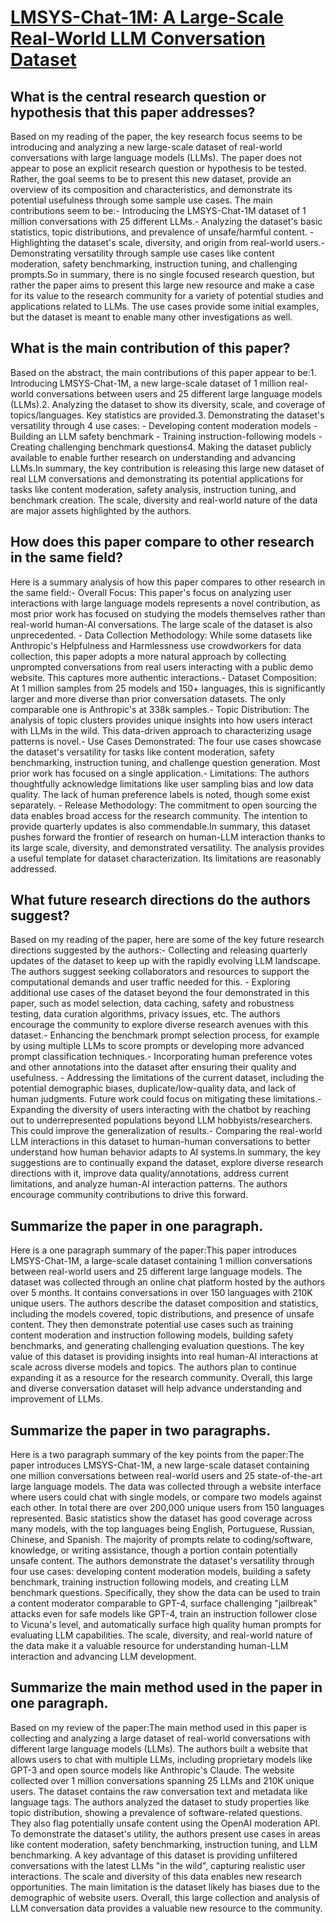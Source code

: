 # [LMSYS-Chat-1M: A Large-Scale Real-World LLM Conversation Dataset](https://arxiv.org/abs/2309.11998)

## What is the central research question or hypothesis that this paper addresses?

Based on my reading of the paper, the key research focus seems to be introducing and analyzing a new large-scale dataset of real-world conversations with large language models (LLMs). The paper does not appear to pose an explicit research question or hypothesis to be tested. Rather, the goal seems to be to present this new dataset, provide an overview of its composition and characteristics, and demonstrate its potential usefulness through some sample use cases. The main contributions seem to be:- Introducing the LMSYS-Chat-1M dataset of 1 million conversations with 25 different LLMs.- Analyzing the dataset's basic statistics, topic distributions, and prevalence of unsafe/harmful content. - Highlighting the dataset's scale, diversity, and origin from real-world users.- Demonstrating versatility through sample use cases like content moderation, safety benchmarking, instruction tuning, and challenging prompts.So in summary, there is no single focused research question, but rather the paper aims to present this large new resource and make a case for its value to the research community for a variety of potential studies and applications related to LLMs. The use cases provide some initial examples, but the dataset is meant to enable many other investigations as well.


## What is the main contribution of this paper?

Based on the abstract, the main contributions of this paper appear to be:1. Introducing LMSYS-Chat-1M, a new large-scale dataset of 1 million real-world conversations between users and 25 different large language models (LLMs).2. Analyzing the dataset to show its diversity, scale, and coverage of topics/languages. Key statistics are provided.3. Demonstrating the dataset's versatility through 4 use cases:     - Developing content moderation models    - Building an LLM safety benchmark     - Training instruction-following models    - Creating challenging benchmark questions4. Making the dataset publicly available to enable further research on understanding and advancing LLMs.In summary, the key contribution is releasing this large new dataset of real LLM conversations and demonstrating its potential applications for tasks like content moderation, safety analysis, instruction tuning, and benchmark creation. The scale, diversity and real-world nature of the data are major assets highlighted by the authors.


## How does this paper compare to other research in the same field?

Here is a summary analysis of how this paper compares to other research in the same field:- Overall Focus: This paper's focus on analyzing user interactions with large language models represents a novel contribution, as most prior work has focused on studying the models themselves rather than real-world human-AI conversations. The large scale of the dataset is also unprecedented. - Data Collection Methodology: While some datasets like Anthropic's Helpfulness and Harmlessness use crowdworkers for data collection, this paper adopts a more natural approach by collecting unprompted conversations from real users interacting with a public demo website. This captures more authentic interactions.- Dataset Composition: At 1 million samples from 25 models and 150+ languages, this is significantly larger and more diverse than prior conversation datasets. The only comparable one is Anthropic's at 338k samples.- Topic Distribution: The analysis of topic clusters provides unique insights into how users interact with LLMs in the wild. This data-driven approach to characterizing usage patterns is novel.- Use Cases Demonstrated: The four use cases showcase the dataset's versatility for tasks like content moderation, safety benchmarking, instruction tuning, and challenge question generation. Most prior work has focused on a single application.- Limitations: The authors thoughtfully acknowledge limitations like user sampling bias and low data quality. The lack of human preference labels is noted, though some exist separately. - Release Methodology: The commitment to open sourcing the data enables broad access for the research community. The intention to provide quarterly updates is also commendable.In summary, this dataset pushes forward the frontier of research on human-LLM interaction thanks to its large scale, diversity, and demonstrated versatility. The analysis provides a useful template for dataset characterization. Its limitations are reasonably addressed.


## What future research directions do the authors suggest?

Based on my reading of the paper, here are some of the key future research directions suggested by the authors:- Collecting and releasing quarterly updates of the dataset to keep up with the rapidly evolving LLM landscape. The authors suggest seeking collaborators and resources to support the computational demands and user traffic needed for this. - Exploring additional use cases of the dataset beyond the four demonstrated in this paper, such as model selection, data caching, safety and robustness testing, data curation algorithms, privacy issues, etc. The authors encourage the community to explore diverse research avenues with this dataset.- Enhancing the benchmark prompt selection process, for example by using multiple LLMs to score prompts or developing more advanced prompt classification techniques.- Incorporating human preference votes and other annotations into the dataset after ensuring their quality and usefulness. - Addressing the limitations of the current dataset, including the potential demographic biases, duplicate/low-quality data, and lack of human judgments. Future work could focus on mitigating these limitations.- Expanding the diversity of users interacting with the chatbot by reaching out to underrepresented populations beyond LLM hobbyists/researchers. This could improve the generalization of results.- Comparing the real-world LLM interactions in this dataset to human-human conversations to better understand how human behavior adapts to AI systems.In summary, the key suggestions are to continually expand the dataset, explore diverse research directions with it, improve data quality/annotations, address current limitations, and analyze human-AI interaction patterns. The authors encourage community contributions to drive this forward.


## Summarize the paper in one paragraph.

Here is a one paragraph summary of the paper:This paper introduces LMSYS-Chat-1M, a large-scale dataset containing 1 million conversations between real-world users and 25 different large language models. The dataset was collected through an online chat platform hosted by the authors over 5 months. It contains conversations in over 150 languages with 210K unique users. The authors describe the dataset composition and statistics, including the models covered, topic distributions, and presence of unsafe content. They then demonstrate potential use cases such as training content moderation and instruction following models, building safety benchmarks, and generating challenging evaluation questions. The key value of this dataset is providing insights into real human-AI interactions at scale across diverse models and topics. The authors plan to continue expanding it as a resource for the research community. Overall, this large and diverse conversation dataset will help advance understanding and improvement of LLMs.


## Summarize the paper in two paragraphs.

Here is a two paragraph summary of the key points from the paper:The paper introduces LMSYS-Chat-1M, a new large-scale dataset containing one million conversations between real-world users and 25 state-of-the-art large language models. The data was collected through a website interface where users could chat with single models, or compare two models against each other. In total there are over 200,000 unique users from 150 languages represented. Basic statistics show the dataset has good coverage across many models, with the top languages being English, Portuguese, Russian, Chinese, and Spanish. The majority of prompts relate to coding/software, knowledge, or writing assistance, though a portion contain potentially unsafe content. The authors demonstrate the dataset's versatility through four use cases: developing content moderation models, building a safety benchmark, training instruction following models, and creating LLM benchmark questions. Specifically, they show the data can be used to train a content moderator comparable to GPT-4, surface challenging "jailbreak" attacks even for safe models like GPT-4, train an instruction follower close to Vicuna's level, and automatically surface high quality human prompts for evaluating LLM capabilities. The scale, diversity, and real-world nature of the data make it a valuable resource for understanding human-LLM interaction and advancing LLM development.


## Summarize the main method used in the paper in one paragraph.

Based on my review of the paper:The main method used in this paper is collecting and analyzing a large dataset of real-world conversations with different large language models (LLMs). The authors built a website that allows users to chat with multiple LLMs, including proprietary models like GPT-3 and open source models like Anthropic's Claude. The website collected over 1 million conversations spanning 25 LLMs and 210K unique users. The dataset contains the raw conversation text and metadata like language tags. The authors analyzed the dataset to study properties like topic distribution, showing a prevalence of software-related questions. They also flag potentially unsafe content using the OpenAI moderation API. To demonstrate the dataset's utility, the authors present use cases in areas like content moderation, safety benchmarking, instruction tuning, and LLM benchmarking. A key advantage of this dataset is providing unfiltered conversations with the latest LLMs "in the wild", capturing realistic user interactions. The scale and diversity of this data enables new research opportunities. The main limitation is the dataset likely has biases due to the demographic of website users. Overall, this large collection and analysis of LLM conversation data provides a valuable new resource to the community.
